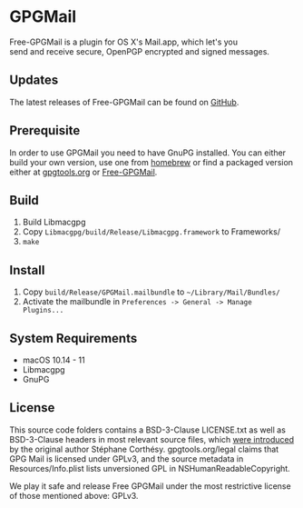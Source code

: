 GPGMail
=======

Free-GPGMail is a plugin for OS X's Mail.app, which let's you  
send and receive secure, OpenPGP encrypted and signed messages.

Updates
-------

The latest releases of Free-GPGMail can be found on [GitHub](https://github.com/Free-GPGMail/Free-GPGMail).

Prerequisite
------------

In order to use GPGMail you need to have GnuPG installed.
You can either build your own version, use one from [homebrew](http://brew.sh) or find a packaged version
either at [gpgtools.org](https://gpgtools.org) or [Free-GPGMail](https://github.com/Free-GPGMail/Free-GPGMail).

Build
-----

1. Build Libmacgpg
2. Copy `Libmacgpg/build/Release/Libmacgpg.framework` to Frameworks/
3. `make`

Install
-------
1. Copy `build/Release/GPGMail.mailbundle` to `~/Library/Mail/Bundles/`
2. Activate the mailbundle in `Preferences -> General -> Manage Plugins...`



System Requirements
-------------------

* macOS 10.14 - 11
* Libmacgpg
* GnuPG


License
-------

This source code folders contains a BSD-3-Clause LICENSE.txt as well as BSD-3-Clause headers in most
relevant source files, which [were introduced](https://www.sente.ch/software/GPGMail/English.lproj/GPGMail.html#License)
by the original author Stéphane Corthésy. gpgtools.org/legal claims that GPG Mail is licensed under GPLv3,
and the source metadata in Resources/Info.plist lists unversioned GPL in NSHumanReadableCopyright.

We play it safe and release Free GPGMail under the most restrictive license of those mentioned above: GPLv3.

